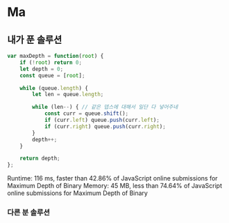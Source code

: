 # Ma

## 내가 푼 솔루션

```js
var maxDepth = function(root) {
    if (!root) return 0;
    let depth = 0;
    const queue = [root];

    while (queue.length) {
        let len = queue.length;

        while (len--) { // 같은 뎁스에 대해서 일단 다 넣어주네
            const curr = queue.shift();
            if (curr.left) queue.push(curr.left);
            if (curr.right) queue.push(curr.right);
        }
        depth++;
    }

    return depth;
};
```

Runtime: 116 ms, faster than 42.86% of JavaScript online submissions for Maximum Depth of Binary
Memory: 45 MB, less than 74.64% of JavaScript online submissions for Maximum Depth of Binary

### 다른 분 솔루션

```js

```